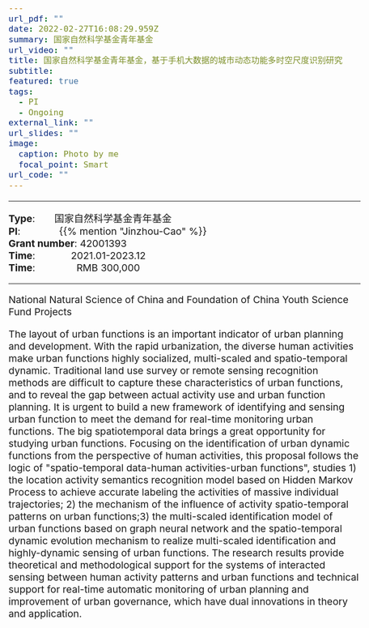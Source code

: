 ```yaml
---
url_pdf: ""
date: 2022-02-27T16:08:29.959Z
summary: 国家自然科学基金青年基金
url_video: ""
title: 国家自然科学基金青年基金，基于手机大数据的城市动态功能多时空尺度识别研究
subtitle: 
featured: true
tags:
  - PI
  - Ongoing
external_link: ""
url_slides: ""
image:
  caption: Photo by me
  focal_point: Smart
url_code: ""
---
```


<style type="text/css">
  /* Whole document: */
  body{
    font-size: 14.5pt;
  }
  /* Headers */
  h1,h2,h3,h4,h5,h6{
    font-size: 20pt;
    }
</style>

-----
**Type**:       国家自然科学基金青年基金                 <br>
**PI**:              {{% mention "Jinzhou-Cao" %}}                 <br>
**Grant number**: 42001393             <br>
**Time**:             2021.01-2023.12  <br>
**Time**:               RMB 300,000                        

-----

National Natural Science of China and Foundation of China Youth Science Fund Projects

The layout of urban functions is an important indicator of urban planning and development. With the rapid urbanization, the diverse human activities make urban functions highly socialized, multi-scaled and spatio-temporal dynamic. Traditional land use survey or remote sensing recognition methods are difficult to capture these characteristics of urban functions, and to reveal the gap between actual activity use and urban function planning. It is urgent to build a new framework of identifying and sensing urban function to meet the demand for real-time monitoring urban functions. The big spatiotemporal data brings a great opportunity for studying urban functions. Focusing on the identification of urban dynamic functions from the perspective of human activities, this proposal follows the logic of "spatio-temporal data-human activities-urban functions", studies 1) the location activity semantics recognition model based on Hidden Markov Process to achieve accurate labeling the activities of massive individual trajectories; 2) the mechanism of the influence of activity spatio-temporal patterns on urban functions;3) the multi-scaled identification model of urban functions based on graph neural network and the spatio-temporal dynamic evolution mechanism to realize multi-scaled identification and highly-dynamic sensing of urban functions. The research results provide theoretical and methodological support for the systems of interacted sensing between human activity patterns and urban functions and technical support for real-time automatic monitoring of urban planning and improvement of urban governance, which have dual innovations in theory and application.